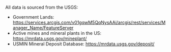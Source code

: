 All data is sourced from the USGS:
- Government Lands:
    https://services.arcgis.com/v01gqwM5QqNysAAi/arcgis/rest/services/Manager_Name/FeatureServer
- Active mines and mineral plants in the US:
    https://mrdata.usgs.gov/mineplant/
- USMIN Mineral Deposit Database:
    https://mrdata.usgs.gov/deposit/
